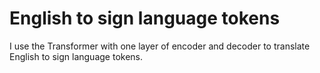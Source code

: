 # English to sign language tokens
I use the Transformer with one layer of encoder and decoder to translate English to sign language tokens.
